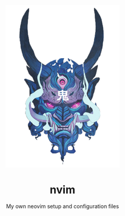 <p align="center">
	<img alt="oni mask" src="./.github/images/oni.png" width="300"/>
</p>


<h1 align="center">nvim</h1>

<p align="center">My own neovim setup and configuration files </p>